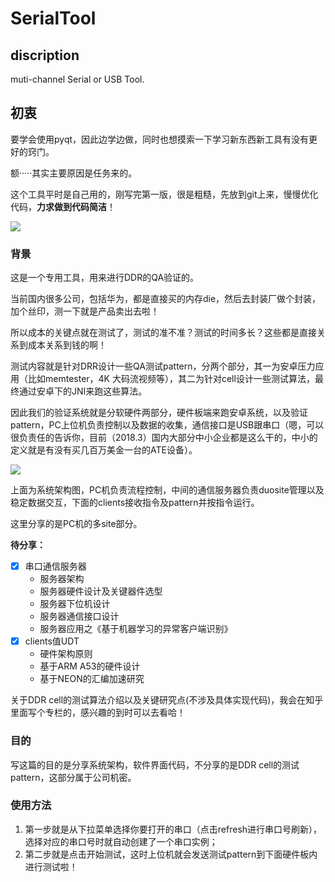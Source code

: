 # SerialTool
## discription
muti-channel Serial or USB Tool.

## 初衷
要学会使用pyqt，因此边学边做，同时也想摸索一下学习新东西新工具有没有更好的窍门。

额·····其实主要原因是任务来的。

这个工具平时是自己用的，刚写完第一版，很是粗糙，先放到git上来，慢慢优化代码，**力求做到代码简洁**！


![](https://note.youdao.com/yws/public/resource/6fc50104df2bbc09d34c3fc42c337e0c/xmlnote/687E388221024567A80274502CC7AC07/6820)


### 背景
这是一个专用工具，用来进行DDR的QA验证的。

当前国内很多公司，包括华为，都是直接买的内存die，然后去封装厂做个封装，加个丝印，测一下就是产品卖出去啦！

所以成本的关键点就在测试了，测试的准不准？测试的时间多长？这些都是直接关系到成本关系到钱的啊！

测试内容就是针对DRR设计一些QA测试pattern，分两个部分，其一为安卓压力应用（比如memtester，4K 大码流视频等），其二为针对cell设计一些测试算法，最终通过安卓下的JNI来跑这些算法。

因此我们的验证系统就是分软硬件两部分，硬件板端来跑安卓系统，以及验证pattern，PC上位机负责控制以及数据的收集，通信接口是USB跟串口（嗯，可以很负责任的告诉你，目前（2018.3）国内大部分中小企业都是这么干的，中小的定义就是有没有买几百万美金一台的ATE设备）。

![](https://note.youdao.com/yws/public/resource/6fc50104df2bbc09d34c3fc42c337e0c/xmlnote/363E9C98DC074AC4B42153EF0BBF4BC6/6933)

上面为系统架构图，PC机负责流程控制，中间的通信服务器负责duosite管理以及稳定数据交互，下面的clients接收指令及pattern并按指令运行。

这里分享的是PC机的多site部分。

**待分享：**
- [x] 串口通信服务器
    + 服务器架构
    + 服务器硬件设计及关键器件选型
    + 服务器下位机设计
    + 服务器通信接口设计
    + 服务器应用之《基于机器学习的异常客户端识别》
- [x] clients值UDT
    + 硬件架构原则
    + 基于ARM A53的硬件设计
    + 基于NEON的汇编加速研究

关于DDR cell的测试算法介绍以及关键研究点(不涉及具体实现代码)，我会在知乎里面写个专栏的，感兴趣的到时可以去看哈！


### 目的
写这篇的目的是分享系统架构，软件界面代码，不分享的是DDR cell的测试pattern，这部分属于公司机密。


### 使用方法
1. 第一步就是从下拉菜单选择你要打开的串口（点击refresh进行串口号刷新），选择对应的串口号时就自动创建了一个串口实例；
2. 第二步就是点击开始测试，这时上位机就会发送测试pattern到下面硬件板内进行测试啦！
